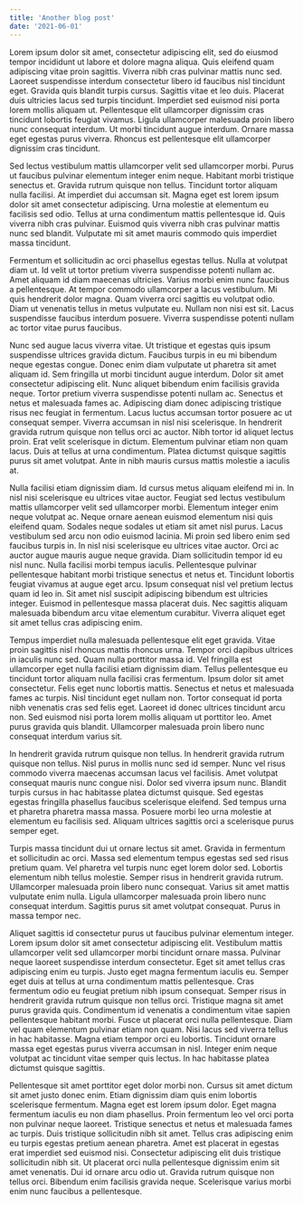 ```yaml
---
title: 'Another blog post'
date: '2021-06-01'
---
```


Lorem ipsum dolor sit amet, consectetur adipiscing elit, sed do eiusmod tempor incididunt ut labore et dolore magna aliqua. Quis eleifend quam adipiscing vitae proin sagittis. Viverra nibh cras pulvinar mattis nunc sed. Laoreet suspendisse interdum consectetur libero id faucibus nisl tincidunt eget. Gravida quis blandit turpis cursus. Sagittis vitae et leo duis. Placerat duis ultricies lacus sed turpis tincidunt. Imperdiet sed euismod nisi porta lorem mollis aliquam ut. Pellentesque elit ullamcorper dignissim cras tincidunt lobortis feugiat vivamus. Ligula ullamcorper malesuada proin libero nunc consequat interdum. Ut morbi tincidunt augue interdum. Ornare massa eget egestas purus viverra. Rhoncus est pellentesque elit ullamcorper dignissim cras tincidunt.

Sed lectus vestibulum mattis ullamcorper velit sed ullamcorper morbi. Purus ut faucibus pulvinar elementum integer enim neque. Habitant morbi tristique senectus et. Gravida rutrum quisque non tellus. Tincidunt tortor aliquam nulla facilisi. At imperdiet dui accumsan sit. Magna eget est lorem ipsum dolor sit amet consectetur adipiscing. Urna molestie at elementum eu facilisis sed odio. Tellus at urna condimentum mattis pellentesque id. Quis viverra nibh cras pulvinar. Euismod quis viverra nibh cras pulvinar mattis nunc sed blandit. Vulputate mi sit amet mauris commodo quis imperdiet massa tincidunt.

Fermentum et sollicitudin ac orci phasellus egestas tellus. Nulla at volutpat diam ut. Id velit ut tortor pretium viverra suspendisse potenti nullam ac. Amet aliquam id diam maecenas ultricies. Varius morbi enim nunc faucibus a pellentesque. At tempor commodo ullamcorper a lacus vestibulum. Mi quis hendrerit dolor magna. Quam viverra orci sagittis eu volutpat odio. Diam ut venenatis tellus in metus vulputate eu. Nullam non nisi est sit. Lacus suspendisse faucibus interdum posuere. Viverra suspendisse potenti nullam ac tortor vitae purus faucibus.

Nunc sed augue lacus viverra vitae. Ut tristique et egestas quis ipsum suspendisse ultrices gravida dictum. Faucibus turpis in eu mi bibendum neque egestas congue. Donec enim diam vulputate ut pharetra sit amet aliquam id. Sem fringilla ut morbi tincidunt augue interdum. Dolor sit amet consectetur adipiscing elit. Nunc aliquet bibendum enim facilisis gravida neque. Tortor pretium viverra suspendisse potenti nullam ac. Senectus et netus et malesuada fames ac. Adipiscing diam donec adipiscing tristique risus nec feugiat in fermentum. Lacus luctus accumsan tortor posuere ac ut consequat semper. Viverra accumsan in nisl nisi scelerisque. In hendrerit gravida rutrum quisque non tellus orci ac auctor. Nibh tortor id aliquet lectus proin. Erat velit scelerisque in dictum. Elementum pulvinar etiam non quam lacus. Duis at tellus at urna condimentum. Platea dictumst quisque sagittis purus sit amet volutpat. Ante in nibh mauris cursus mattis molestie a iaculis at.

Nulla facilisi etiam dignissim diam. Id cursus metus aliquam eleifend mi in. In nisl nisi scelerisque eu ultrices vitae auctor. Feugiat sed lectus vestibulum mattis ullamcorper velit sed ullamcorper morbi. Elementum integer enim neque volutpat ac. Neque ornare aenean euismod elementum nisi quis eleifend quam. Sodales neque sodales ut etiam sit amet nisl purus. Lacus vestibulum sed arcu non odio euismod lacinia. Mi proin sed libero enim sed faucibus turpis in. In nisl nisi scelerisque eu ultrices vitae auctor. Orci ac auctor augue mauris augue neque gravida. Diam sollicitudin tempor id eu nisl nunc. Nulla facilisi morbi tempus iaculis. Pellentesque pulvinar pellentesque habitant morbi tristique senectus et netus et. Tincidunt lobortis feugiat vivamus at augue eget arcu. Ipsum consequat nisl vel pretium lectus quam id leo in. Sit amet nisl suscipit adipiscing bibendum est ultricies integer. Euismod in pellentesque massa placerat duis. Nec sagittis aliquam malesuada bibendum arcu vitae elementum curabitur. Viverra aliquet eget sit amet tellus cras adipiscing enim.

Tempus imperdiet nulla malesuada pellentesque elit eget gravida. Vitae proin sagittis nisl rhoncus mattis rhoncus urna. Tempor orci dapibus ultrices in iaculis nunc sed. Quam nulla porttitor massa id. Vel fringilla est ullamcorper eget nulla facilisi etiam dignissim diam. Tellus pellentesque eu tincidunt tortor aliquam nulla facilisi cras fermentum. Ipsum dolor sit amet consectetur. Felis eget nunc lobortis mattis. Senectus et netus et malesuada fames ac turpis. Nisl tincidunt eget nullam non. Tortor consequat id porta nibh venenatis cras sed felis eget. Laoreet id donec ultrices tincidunt arcu non. Sed euismod nisi porta lorem mollis aliquam ut porttitor leo. Amet purus gravida quis blandit. Ullamcorper malesuada proin libero nunc consequat interdum varius sit.

In hendrerit gravida rutrum quisque non tellus. In hendrerit gravida rutrum quisque non tellus. Nisl purus in mollis nunc sed id semper. Nunc vel risus commodo viverra maecenas accumsan lacus vel facilisis. Amet volutpat consequat mauris nunc congue nisi. Dolor sed viverra ipsum nunc. Blandit turpis cursus in hac habitasse platea dictumst quisque. Sed egestas egestas fringilla phasellus faucibus scelerisque eleifend. Sed tempus urna et pharetra pharetra massa massa. Posuere morbi leo urna molestie at elementum eu facilisis sed. Aliquam ultrices sagittis orci a scelerisque purus semper eget.

Turpis massa tincidunt dui ut ornare lectus sit amet. Gravida in fermentum et sollicitudin ac orci. Massa sed elementum tempus egestas sed sed risus pretium quam. Vel pharetra vel turpis nunc eget lorem dolor sed. Lobortis elementum nibh tellus molestie. Semper risus in hendrerit gravida rutrum. Ullamcorper malesuada proin libero nunc consequat. Varius sit amet mattis vulputate enim nulla. Ligula ullamcorper malesuada proin libero nunc consequat interdum. Sagittis purus sit amet volutpat consequat. Purus in massa tempor nec.

Aliquet sagittis id consectetur purus ut faucibus pulvinar elementum integer. Lorem ipsum dolor sit amet consectetur adipiscing elit. Vestibulum mattis ullamcorper velit sed ullamcorper morbi tincidunt ornare massa. Pulvinar neque laoreet suspendisse interdum consectetur. Eget sit amet tellus cras adipiscing enim eu turpis. Justo eget magna fermentum iaculis eu. Semper eget duis at tellus at urna condimentum mattis pellentesque. Cras fermentum odio eu feugiat pretium nibh ipsum consequat. Semper risus in hendrerit gravida rutrum quisque non tellus orci. Tristique magna sit amet purus gravida quis. Condimentum id venenatis a condimentum vitae sapien pellentesque habitant morbi. Fusce ut placerat orci nulla pellentesque. Diam vel quam elementum pulvinar etiam non quam. Nisi lacus sed viverra tellus in hac habitasse. Magna etiam tempor orci eu lobortis. Tincidunt ornare massa eget egestas purus viverra accumsan in nisl. Integer enim neque volutpat ac tincidunt vitae semper quis lectus. In hac habitasse platea dictumst quisque sagittis.

Pellentesque sit amet porttitor eget dolor morbi non. Cursus sit amet dictum sit amet justo donec enim. Etiam dignissim diam quis enim lobortis scelerisque fermentum. Magna eget est lorem ipsum dolor. Eget magna fermentum iaculis eu non diam phasellus. Proin fermentum leo vel orci porta non pulvinar neque laoreet. Tristique senectus et netus et malesuada fames ac turpis. Duis tristique sollicitudin nibh sit amet. Tellus cras adipiscing enim eu turpis egestas pretium aenean pharetra. Amet est placerat in egestas erat imperdiet sed euismod nisi. Consectetur adipiscing elit duis tristique sollicitudin nibh sit. Ut placerat orci nulla pellentesque dignissim enim sit amet venenatis. Dui id ornare arcu odio ut. Gravida rutrum quisque non tellus orci. Bibendum enim facilisis gravida neque. Scelerisque varius morbi enim nunc faucibus a pellentesque.
